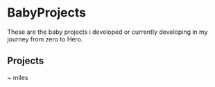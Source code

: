 # BabyProjects
These are the baby projects i developed or currently developing in my journey from zero to Hero. 

## Projects
~ miles
